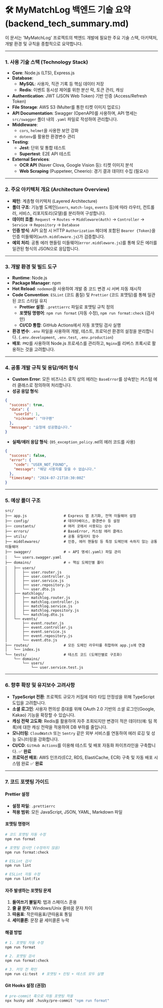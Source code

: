 # 🛠️ MyMatchLog 백엔드 기술 요약 (backend_tech_summary.md)

이 문서는 'MyMatchLog' 프로젝트의 백엔드 개발에 필요한 주요 기술 스택, 아키텍처, 개발 환경 및 규칙을 종합적으로 요약합니다.

---

### 1. 사용 기술 스택 (Technology Stack)

- **Core**: Node.js (LTS), Express.js
- **Database**:
  - **MySQL**: 사용자, 직관 기록 등 핵심 데이터 저장
  - **Redis**: 이벤트 동시성 제어를 위한 분산 락, 토큰 관리, 캐싱
- **Authentication**: JWT (JSON Web Token) 기반 인증 (Access/Refresh Token)
- **File Storage**: AWS S3 (Multer를 통한 티켓 이미지 업로드)
- **API Documentation**: Swagger (OpenAPI)를 사용하며, API 명세는 `src/swagger` 폴더 내의 `.yaml` 파일로 작성하여 관리합니다.
- **Middleware**:
  - `cors`, `helmet`을 사용한 보안 강화
  - `dotenv`를 활용한 환경변수 관리
- **Testing**:
  - **Jest**: 단위 및 통합 테스트
  - **Supertest**: E2E API 테스트
- **External Services**:
  - **OCR API** (Naver Clova, Google Vision 등): 티켓 이미지 분석
  - **Web Scraping** (Puppeteer, Cheerio): 경기 결과 데이터 수집 (필요시)

---

### 2. 주요 아키텍처 개요 (Architecture Overview)

- **패턴**: 계층형 아키텍처 (Layered Architecture)
- **폴더 구조**: 기능별 도메인(`users`, `match-logs`, `events` 등)에 따라 라우터, 컨트롤러, 서비스, 리포지토리(모델)를 분리하여 구성합니다.
- **데이터 흐름**: `Request` → `Routes` → `Middleware(Auth)` → `Controller` → `Service` → `Repository` → `Database`
- **인증 방식**: API 요청 시 HTTP `Authorization` 헤더에 포함된 `Bearer {Token}`을 인증 미들웨어(`auth.middleware.js`)가 검증합니다.
- **예외 처리**: 공통 에러 핸들링 미들웨어(`error.middleware.js`)를 통해 모든 에러를 일관된 형식의 JSON으로 응답합니다.

---

### 3. 개발 환경 및 빌드 도구

- **Runtime**: Node.js
- **Package Manager**: npm
- **Hot Reload**: `nodemon`을 사용하여 개발 중 코드 변경 시 서버 자동 재시작
- **Code Convention**: `ESLint` (코드 품질) 및 `Prettier` (코드 포맷팅)를 통해 일관된 코드 스타일 유지
  - **Prettier 설정**: `.prettierrc` 파일로 포맷팅 규칙 정의
  - **포맷팅 명령어**: `npm run format` (자동 수정), `npm run format:check` (검사만)
  - **CI/CD 통합**: GitHub Actions에서 자동 포맷팅 검사 실행
- **환경 변수**: `.env` 파일을 사용하여 개발, 테스트, 프로덕션 환경의 설정을 분리합니다. (`.env.development`, `.env.test`, `.env.production`)
- **배포**: `PM2`를 사용하여 Node.js 프로세스를 관리하고, `Nginx`를 리버스 프록시로 활용하는 것을 고려합니다.

---

### 4. 공통 개발 규칙 및 응답/에러 형식

- **Custom Error**: 모든 비즈니스 로직 상의 에러는 `BaseError`를 상속받는 커스텀 에러 클래스로 정의하여 처리합니다.
- **성공 응답 형식**:

```json
{
  "success": true,
  "data": {
    "userId": 1,
    "nickname": "야구팬"
  },
  "message": "요청에 성공했습니다."
}
```

- **실패/에러 응답 형식**: (`05_exception_policy.md`의 에러 코드를 사용)

```json
{
  "success": false,
  "error": {
    "code": "USER_NOT_FOUND",
    "message": "해당 사용자를 찾을 수 없습니다."
  },
  "timestamp": "2024-07-21T10:30:00Z"
}
```

---

### 5. 예상 폴더 구조

```
src/
├── app.js                 # Express 앱 초기화, 전역 미들웨어 설정
├── config/                # 데이터베이스, 환경변수 등 설정
├── constants/             # 여러 곳에서 사용되는 상수
├── errors/                # BaseError, 커스텀 에러 클래스
├── utils/                 # 공통 유틸리티 함수
├── middlewares/           # 인증, 에러 핸들링 등 특정 도메인에 속하지 않는 공통 미들웨어
├── swagger/               # ⭐️ API 명세(.yaml) 파일 관리
│   └── users.swagger.yaml
├── domains/               # ⭐️ 핵심 도메인별 폴더
│   ├── users/
│   │   ├── user.router.js
│   │   ├── user.controller.js
│   │   ├── user.service.js
│   │   ├── user.repository.js
│   │   └── user.dto.js
│   ├── matchlogs/
│   │   ├── matchlog.router.js
│   │   ├── matchlog.controller.js
│   │   ├── matchlog.service.js
│   │   ├── matchlog.repository.js
│   │   └── matchlog.dto.js
│   └── events/
│       ├── event.router.js
│       ├── event.controller.js
│       ├── event.service.js
│       ├── event.repository.js
│       └── event.dto.js
├── routes/                # 모든 도메인 라우터를 취합하여 app.js에 연결
│   └── index.js
└── tests/                 # 테스트 코드 (도메인별로 구조화)
    └── domains/
        └── users/
            └── user.service.test.js
```

---

### 6. 향후 확장 및 유지보수 고려사항

- **TypeScript 전환**: 프로젝트 규모가 커짐에 따라 타입 안정성을 위해 TypeScript 도입을 고려합니다.
- **소셜 로그인**: 사용자 편의성 증대를 위해 OAuth 2.0 기반의 소셜 로그인(Google, Kakao) 기능을 확장할 수 있습니다.
- **캐싱 전략 고도화**: Redis를 활용하여 자주 조회되지만 변경이 적은 데이터(예: 팀 목록)에 대한 캐싱 전략을 적용하여 DB 부하를 줄입니다.
- **모니터링**: `CloudWatch` 또는 `Sentry` 같은 외부 서비스를 연동하여 에러 로깅 및 성능 모니터링을 강화합니다.
- **CI/CD**: `GitHub Actions`를 이용해 테스트 및 배포 자동화 파이프라인을 구축합니다. ✅ **완료**
- **프로덕션 배포**: AWS 인프라(EC2, RDS, ElastiCache, ECR) 구축 및 자동 배포 시스템 완료 ✅ **완료**

---

### 7. 코드 포맷팅 가이드

#### **Prettier 설정**

- **설정 파일**: `.prettierrc`
- **적용 범위**: 모든 JavaScript, JSON, YAML, Markdown 파일

#### **포맷팅 명령어**

```bash
# 코드 포맷팅 자동 수정
npm run format

# 포맷팅 검사만 (수정하지 않음)
npm run format:check

# ESLint 검사
npm run lint

# ESLint 자동 수정
npm run lint:fix
```

#### **자주 발생하는 포맷팅 문제**

1. **들여쓰기 불일치**: 탭과 스페이스 혼용
2. **줄 끝 문자**: Windows/Unix 줄바꿈 문자 차이
3. **따옴표**: 작은따옴표/큰따옴표 통일
4. **세미콜론**: 문장 끝 세미콜론 누락

#### **해결 방법**

```bash
# 1. 포맷팅 자동 수정
npm run format

# 2. 포맷팅 검사
npm run format:check

# 3. 커밋 전 확인
npm run ci:test  # 포맷팅 + 린팅 + 테스트 모두 실행
```

#### **Git Hooks 설정 (권장)**

```bash
# pre-commit 훅으로 자동 포맷팅 적용
npx husky add .husky/pre-commit "npm run format"
```
